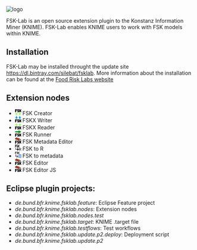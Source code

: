 ![logo](https://foodrisklabs.bfr.bund.de/wp-content/uploads/2015/02/FSKlab7-1.png "FSK-Lab")

FSK-Lab is an open source extension plugin to the Konstanz Information Miner
(KNIME). FSK-Lab enables KNIME users to work with FSK models within KNIME.

## Installation
FSK-Lab may be installed throught the update site <https://dl.bintray.com/silebat/fsklab>. More information about the installation can be found at the [Food Risk Labs website](https://foodrisklabs.bfr.bund.de/index.php/fsk-lab/)

## Extension nodes
- ![](de.bund.bfr.knime.fsklab.nodes/src/de/bund/bfr/knime/fsklab/nodes/creator/FskCreator.png) FSK Creator
- ![](de.bund.bfr.knime.fsklab.nodes/src/de/bund/bfr/knime/fsklab/nodes/writer/FskxWriter.png) FSKX Writer
- ![](de.bund.bfr.knime.fsklab.nodes/src/de/bund/bfr/knime/fsklab/nodes/reader/FskxReader.png) FSKX Reader
- ![](de.bund.bfr.knime.fsklab.nodes/src/de/bund/bfr/knime/fsklab/nodes/runner/FskRunner.png) FSK Runner
- ![](de.bund.bfr.knime.fsklab.nodes/src/de/bund/bfr/knime/fsklab/nodes/metadataeditor/FskEditor.png) FSK Metadata Editor
- ![](de.bund.bfr.knime.fsklab.nodes/src/de/bund/bfr/knime/fsklab/nodes/fsk2r/fsk2r.png) FSK to R
- ![](de.bund.bfr.knime.fsklab.nodes/src/de/bund/bfr/knime/fsklab/nodes/fsk2metadata/fsk2metadata.png) FSK to metadata
- ![](de.bund.bfr.knime.fsklab.nodes/src/de/bund/bfr/knime/fsklab/nodes/editor/FskEditor.png) FSK Editor
- ![](de.bund.bfr.knime.fsklab.nodes/src/de/bund/bfr/knime/fsklab/nodes/editor/js/FskEditor.png) FSK Editor JS

## Eclipse plugin projects:
- *de.bund.bfr.knime.fsklab.feature*: Eclipse Feature project
- *de.bund.bfr.knime.fsklab.nodes*: Extension nodes
- *de.bund.bfr.knime.fsklab.nodes.test*
- *de.bund.bfr.knime.fsklab.target*: KNIME .target file
- *de.bund.bfr.knime.fsklab.testflows*: Test workflows
- *de.bund.bfr.knime.fsklab.update.p2.deploy*: Deployment script
- *de.bund.bfr.knime.fsklab.update.p2*
